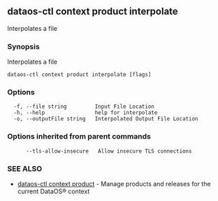 ## dataos-ctl context product interpolate

Interpolates a file

### Synopsis

Interpolates a file

```
dataos-ctl context product interpolate [flags]
```

### Options

```
  -f, --file string         Input File Location
  -h, --help                help for interpolate
  -o, --outputFile string   Interpolated Output File Location
```

### Options inherited from parent commands

```
      --tls-allow-insecure   Allow insecure TLS connections
```

### SEE ALSO

* [dataos-ctl context product](dataos-ctl_context_product.md)	 - Manage products and releases for the current DataOS® context


